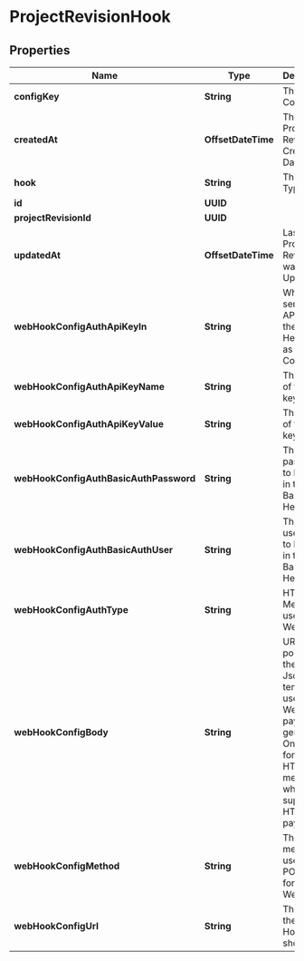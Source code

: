 

# ProjectRevisionHook


## Properties

Name | Type | Description | Notes
------------ | ------------- | ------------- | -------------
**configKey** | **String** | The Hooks Config Key | 
**createdAt** | **OffsetDateTime** | The Project&#39;s Revision Creation Date |  [optional] [readonly]
**hook** | **String** | The Hook Type | 
**id** | **UUID** |  |  [optional]
**projectRevisionId** | **UUID** |  |  [optional]
**updatedAt** | **OffsetDateTime** | Last Time Project&#39;s Revision was Updated |  [optional] [readonly]
**webHookConfigAuthApiKeyIn** | **String** | Whether to send the API Key in the HTTP Header or as a HTTP Cookie |  [optional]
**webHookConfigAuthApiKeyName** | **String** | The name of the api key |  [optional]
**webHookConfigAuthApiKeyValue** | **String** | The value of the api key |  [optional]
**webHookConfigAuthBasicAuthPassword** | **String** | The password to be sent in the HTTP Basic Auth Header |  [optional]
**webHookConfigAuthBasicAuthUser** | **String** | The username to be sent in the HTTP Basic Auth Header |  [optional]
**webHookConfigAuthType** | **String** | HTTP Auth Method to use for the Web-Hook |  [optional]
**webHookConfigBody** | **String** | URI pointing to the JsonNet template used for Web-Hook payload generation. Only used for those HTTP methods, which support HTTP body payloads. |  [optional]
**webHookConfigMethod** | **String** | The HTTP method to use (GET, POST, etc) for the Web-Hook |  [optional]
**webHookConfigUrl** | **String** | The URL the Web-Hook should call |  [optional]



